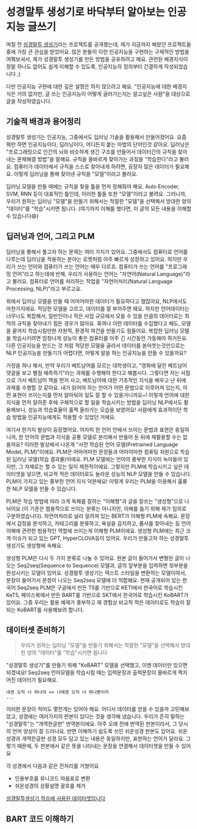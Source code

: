 # 성경말투 생성기로 바닥부터 알아보는 인공지능 글쓰기

며칠 전 [성경말투 생성기](https://mobile.twitter.com/lllimiteddd/status/1548639003380895744)라는 프로젝트를 공개했는데, 제가 지금까지 해왔던 프로젝트들중에 가장 큰 관심을 받았어요. 많은 분들이 이런 인공지능을 구현하는 구체적인 방법을 여쭤보셔서, 제가 성경말투 생성기를 만든 방법을 공유하려고 해요. 관련된 배경지식이 정말 하나도 없어도 쉽게 이해할 수 있도록, 인공지능의 정의부터 간결하게 작성되었습니다 ;)

다만 인공지능 구현에 대한 깊은 설명은 하지 않으려고 해요. "인공지능에 대한 배경지식은 거의 없지만, 글 쓰는 인공지능이 어떻게 굴러가는지는 알고싶은 사람"을 대상으로 글을 작성하였습니다.

## 기술적 배경과 용어정리

성경말투 생성기는 인공지능, 그중에서도 딥러닝 기술을 활용해서 만들어졌어요. 요즘 뭐만 하면 인공지능이다, 딥러닝이다, 어디든지 붙는 마법의 단어인것 같아요. 딥러닝은 "프로그래밍으로 인간의 뇌와 비슷하게 생긴 구조를 만들어서 데이터간의 규칙을 찾아내는 문제해결 방법"을 말해요. 규칙을 올바르게 찾아가는 과정을 "학습한다"라고 불러요. 컴퓨터가 데이터에서 규칙을 스스로 찾아내게 하려면, 굉장히 많은 데이터가 필요해요. 이렇게 딥러닝을 통해 찾아낸 규칙을 "모델"이라고 불러요.

딥러닝 모델을 만들 때에는 규칙을 찾을 틀을 먼저 정해줘야 해요. Auto Encoder, SVM, RNN 등이 대표적인 틀인데, 이러한 틀들 또한 "모델"이라고 불려요. 그러니까, 우리가 원하는 딥러닝 "모델"을 만들기 위해서는 적절한 "모델"을 선택해서 방대한 양의 "데이터"를 "학습"시키면 됩니다. (여기까지 이해를 했다면, 이 글의 모든 내용을 이해할 수 있습니다😄)

## 딥러닝과 언어, 그리고 PLM

딥러닝을 통해서 풀고자 하는 문제는 여러 가지가 있어요. 그중에서도 컴퓨터로 언어를 다루는데 딥러닝을 적용하는 분야는 로켓처럼 아주 빠르게 성장하고 있어요. 하지만 우리가 쓰는 언어와 컴퓨터가 쓰는 언어는 매우 다르죠. 컴퓨터가 쓰는 언어를 "프로그래밍 언어"라고 하는데에 반해, 우리가 사용하는 언어는 "자연어(Natural Language)"라고 불러요. 컴퓨터로 언어를 처리하는 작업을 "자연어처리(Natural Language Processing, NLP)"라고 부르고요.

위에서 딥러닝 모델을 만들 때 어마어마한 데이터가 필요하다고 했잖아요, NLP에서도 마찬가지에요. 적당한 모델을 고르고, 데이터를 잘 부어주면 돼요. 하지만 언어데이터는 너무나도 복잡해서, 일반인이나 작은 사업 규모에서 모을 수 있을 만큼의 데이터로는 최적의 규칙을 찾아내기 힘든 경우가 많아요. 혹여나 이런 데이터를 수집했다고 해도, 모델을 끝까지 학습시킬만한 자원적, 환경적 여건을 만들기도 힘들어요. 복잡한 딥러닝 모델을 학습시키려면 엄청나게 성능이 좋은 컴퓨터를 아주 긴 시간동안 가동해야 하거든요. 다른 인공지능을 만드는 것 처럼 적당한 모델을 골라서 데이터를 쏟아붓는것만으로는 NLP 인공지능을 만들기가 어렵다면, 어떻게 말을 하는 인공지능을 만들 수 있을까요?

가정을 하나 해서, 만약 우리가 베트남어를 모르는 대학생이고, "영화에 달린 베트남어 댓글을 보고 별점 예측하기"라는 과제를 수행해야 한다고 해봅시다. 그렇다면 저는 서점으로 가서 베트남어 책을 먼저 사고, 베트남어에 대한 기초적인 지식을 배우고 난 뒤에 과제를 수행할 것 같아요. 내가 읽어야 하는 언어가 어떤 문법으로 이루어져 있는지, 어떤 표현이 쓰이는지를 먼저 알아둬야 일도 잘 할 수 있을거니까요~! 이렇게 언어에 대한 지식을 먼저 알려준 후에 구체적으로 할 일을 학습시키는 방법을 딥러닝 NLP에서도 활용해보니, 성능과 학습효율이 훌쩍 올라가는 모습을 보였어요! 사람에게 효과적이던 학습 방법을 인공지능에게도 적용할 수 있었던 거에요.

여기서 한가지 발상이 등장했어요. 어차피 한 언어 안에서 쓰이는 문법과 표현은 동일하니까, 한 언어의 문법과 지식을 공통 모델로 분리해서 만들어 둔 뒤에 재활용할 수는 없을까요? 이러한 발상에서 나온게 "사전 학습된 언어 모델(Pretrained Language Model, PLM)"이에요. PLM은 어마어마한 문장들과 어마어마한 컴퓨팅 자원으로 학습된 딥러닝 모델(학습 결과물)이에요. PLM 모델에는 언어의 풍부한 지식이 녹아들어 있지만, 그 자체로는 할 수 있는 일이 제한적이에요. 그렇지만 PLM에 학습시키고 싶은 데이터셋을 넣으면, 비교적 적은 데이터로도 놀라운 성능의 NLP 모델을 만들 수 있습니다. PLM이 가지고 있는 풍부한 언어 지식 덕분에요! 이렇게 우리는 PLM을 이용해서 훌륭한 NLP 모델을 만들 수 있습니다.

PLM은 학습 방법에 따라 크게 독해를 잘하는 "이해형"과 글을 잘쓰는 "생성형"으로 나뉘어요 (이 기준은 범용적으로 쓰이는 분류는 아니지만, 이해를 돕기 위해 제가 임의로 구분하였습니다). 자연어처리로 널리 알려져 있는 BERT가 이해형 PLM에 속해요. 문장에서 감정을 분석하고, 카테고리를 분류하고, 욕설을 감지하고, 품사를 찾아내는 등 언어 이해에 관련한 범용적인 역할에 쓰이는게 이해형 PLM이에요. 생성형 PLM에는 최근 크게 이슈가 되고 있는 GPT, HyperCLOVA등이 있어요. 우리가 만들고자 하는 성경말투 생성기도 생성형에 속해요.

생성형 PLM은 다시 두 가지 분류로 나눌 수 있어요. 원본 글이 들어가서 변형된 글이 나오는 Seq2seq(Sequence to Sequence) 모델과, 글의 앞부분을 입력하면 뒷부분을 완성시키는 모델이 있어요. 성경말투 생성기는 텍스트 스타일을 변환하는 모델이여서, 문장이 들어가서 문장이 나오는 Seq2seq 모델에 더 적합해요. 현재 공개되어 있는 한국어 Seq2seq PLM은 구글에서 만든 T5를 기반으로 KETI에서 한국어로 학습시킨 KeT5, 페이스북에서 만든 BART를 기반으로 SKT에서 한국어로 학습시킨 KoBART가 있어요. 그중 우리는 활용 예제가 풍부하고 제 경험상 비교적 적은 데이터로도 학습이 잘 되는 KoBART를 사용해보려 합니다.

## 데이터셋 준비하기

> 우리가 원하는 딥러닝 "모델"을 만들기 위해서는 적절한 "모델"을 선택해서 방대한 양의 "데이터"를 "학습"시키면 됩니다

"성경말투 생성기"를 만들기 위해 "KoBART" 모델을 선택했고, 이젠 데이터만 있으면 되겠네요! Seq2seq 언어모델을 학습시킬 때는 입력문장과 출력문장이 올바르게 짝지어진 데이터가 필요해요.

```
내겐 오직 너 하나야 => 나에겐 오직 너 하나뿐이라
...
```

이러한 문장이 적어도 몇천개는 있어야 해요. 어디서 데이터를 얻을 수 있을까 고민해보았고, 성경에는 여러가지의 판본이 있다는 것을 생각해 냈습니다. 우리가 흔히 말하는 "성경말투"는 "개역한글판" 번역본이에요. 아주 오래 전에 번역된 판본이라서, 그 당시의 언어 양상이 잘 드러나요. 반면 이해하기 쉽도록 쓰인 쉬운성경 판본도 있어요. 쉬운성경과 개역한글판 성경 모두 담고 있는 내용은 동일하지만, 표현하는 언어가 달라요. 그렇기 때문에, 두 판본에서 같은 뜻을 나타내는 문장을 연결해서 데이터셋을 만들 수 있어요

각 성경에서 다음과 같은 전처리를 거쳤어요
- 인용부호를 유니코드 따옴표로 변환
- 쉬운성경의 상황설명 괄호를 제거

[성경말투생성기 학습에 사용된 데이터셋입니다](https://www.kaggle.com/datasets/rycont/korean-bible-classic-modern-pair)

## BART 코드 이해하기

